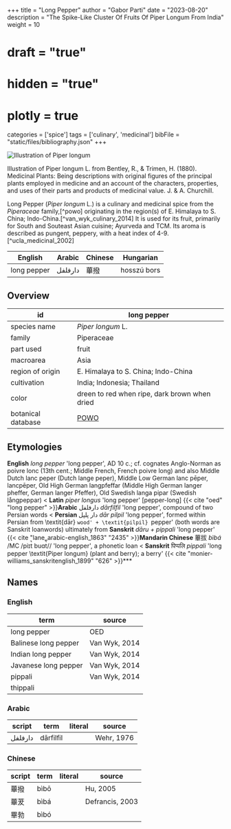 +++
title = "Long Pepper"
author = "Gabor Parti"
date = "2023-08-20"
description = "The Spike-Like Cluster Of Fruits Of Piper Longum From India"
weight = 10
# draft = "true"
# hidden = "true"
# plotly = true
categories = ['spice']
tags = ['culinary', 'medicinal']
bibFile = "static/files/bibliography.json"
+++

![Illustration of Piper longum](/spice/images/kohler/long_pepper.png)


Illustration of Piper longum L. from Bentley, R., & Trimen, H. (1880). Medicinal Plants: Being descriptions with original figures of the principal plants employed in medicine and an account of the characters, properties, and uses of their parts and products of medicinal value. J. & A. Churchill.


Long Pepper (*Piper longum* L.) is a culinary and medicinal spice from the *Piperaceae* family,[^powo] originating in the region(s) of E. Himalaya to S. China; Indo-China.[^van_wyk_culinary_2014] It is used for its fruit, primarily for South and Souteast Asian cuisine; Ayurveda and TCM. Its aroma is described as pungent, peppery, with a heat index of 4-9.[^ucla_medicinal_2002]

|  English  | Arabic|Chinese| Hungarian |
|-----------|-------|-------|-----------|
|long pepper|دارفلفل|   蓽撥  |hosszú bors|

## Overview

|        id        |                    long pepper                    |
|------------------|---------------------------------------------------|
|   species name   |                 *Piper longum* L.                 |
|      family      |                     Piperaceae                    |
|     part used    |                       fruit                       |
|     macroarea    |                        Asia                       |
| region of origin |        E. Himalaya to S. China; Indo-China        |
|    cultivation   |             India; Indonesia; Thailand            |
|       color      |   dreen to red when ripe, dark brown when dried   |
|botanical database|[POWO](https://powo.science.kew.org/taxon/682031-1)|

## Etymologies

**English** *long pepper* 'long pepper', AD 10 c.; cf. cognates Anglo-Norman as poivre lonc (13th cent.; Middle French, French poivre long) and also Middle Dutch lanc peper (Dutch lange peper), Middle Low German lanc pēper, lancpēper, Old High German langpfeffar (Middle High German langer pheffer, German langer Pfeffer), Old Swedish langa pipar (Swedish långpeppar)
< **Latin** *piper longus* 'long pepper' [pepper-long]
 {{< cite "oed" "long pepper" >}}**Arabic** دارفلفل *dārfilfil* 'long pepper', compound of two Persian words
< **Persian** دار پلپل *dār pilpil* 'long pepper', formed within Persian from \textit{dār} `wood' + \textit{pilpil} `pepper' (both words are Sanskrit loanwords)
 ultimately from **Sanskrit** *dāru + pippali* 'long pepper'
 {{< cite "lane_arabic-english_1863" "2435" >}}**Mandarin Chinese** 蓽拔 *bìbá* /MC /piɪt̚ buɑt̚// 'long pepper', a phonetic loan
< **Sanskrit** पिप्पलि *pippali* 'long pepper \textit{Piper longum} (plant and berry); a berry'
 {{< cite "monier-williams_sanskritenglish_1899" "626" >}}***

## Names

### English

|        term        |    source   |
|--------------------|-------------|
|     long pepper    |     OED     |
|Balinese long pepper|Van Wyk, 2014|
| Indian long pepper |Van Wyk, 2014|
|Javanese long pepper|Van Wyk, 2014|
|       pippali      |Van Wyk, 2014|
|      thippali      |             |

### Arabic

| script|   term  |literal|  source  |
|-------|---------|-------|----------|
|دارفلفل|dārfilfil|       |Wehr, 1976|

### Chinese

|script|term|literal|     source    |
|------|----|-------|---------------|
|  蓽撥  |bìbō|       |    Hu, 2005   |
|  蓽茇  |bìbá|       |Defrancis, 2003|
|  畢勃  |bìbó|       |               |

